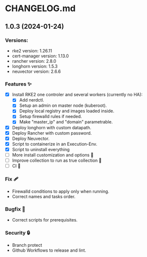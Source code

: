# CHANGELOG.md

<!-- Release -->
## 1.0.3 (2024-01-24)

### Versions:
  - rke2 version: 1.26.11
  - cert-manager version: 1.13.0
  - rancher version: 2.8.0
  - longhorn version: 1.5.3
  - neuvector version: 2.6.6
<!-- End Release -->

<!-- Features -->
### Features ✨
  - [x] Install RKE2 one controler and several workers (currently no HA):
    - [x] Add nerdctl.
    - [x] Setup an admin on master node (kuberoot).
    - [x] Deploy local registry and images loaded inside.
    - [x] Setup firewalld rules if needed.
    - [x] Make "master_ip" and "domain" parametrable.
  - [x] Deploy longhorn with custom datapath.
  - [x] Deploy Rancher with custom password.
  - [x] Deploy Neuvector.
  - [x] Script to containerize in an Execution-Env.
  - [x] Script to uninstall everything
  - [ ] More install customization and options 🚧
  - [ ] Improve collection to run as true collection 🚧
  - [ ] CI 🚧
<!-- End Features -->

<!-- Fix -->
### Fix 🩹
  - Firewalld conditions to apply only when running.
  - Correct names and tasks order.
<!-- End Fix -->

<!-- Bugfix -->
### Bugfix 🐞
  - Correct scripts for prerequisites.
<!-- End Bugfix -->

<!-- Security -->
### Security 🔒️
  - Branch protect
  - Github Workflows to release and lint.
<!-- End Security -->
